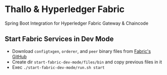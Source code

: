# Thallo & Hyperledger Fabric
Spring Boot Integration for Hyperledger Fabric Gateway &amp; Chaincode 

## Start Fabric Services in Dev Mode
- Download `configtxgen`, `orderer`, and `peer` binary files from [Fabric's GitHub](https://github.com/hyperledger/fabric/releases)
- Create dir `start-fabric-dev-mode/files/bin` and copy previous files in it
- Exec `./start-fabric-dev-mode/run.sh start`